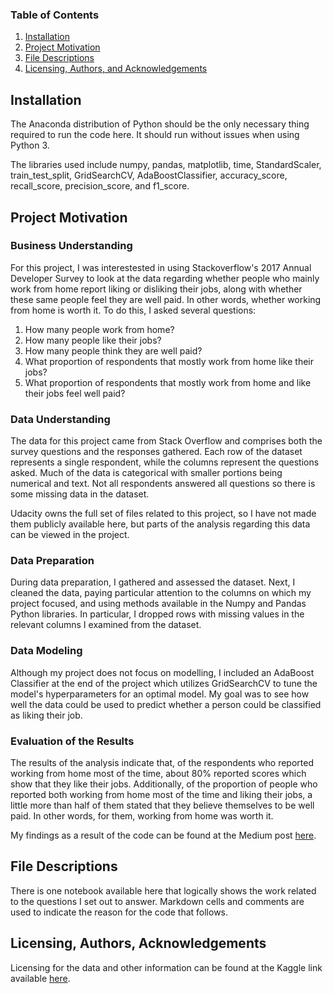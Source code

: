 ### Table of Contents

1. [Installation](#installation)
2. [Project Motivation](#motivation)
3. [File Descriptions](#files)
4. [Licensing, Authors, and Acknowledgements](#licensing)

## Installation <a name="installation"></a>

The Anaconda distribution of Python should be the only necessary thing required to run the code here. It should run without issues when using Python 3.

The libraries used include numpy, pandas, matplotlib, time, StandardScaler, train_test_split, GridSearchCV, AdaBoostClassifier, accuracy_score, recall_score, precision_score, and f1_score.

## Project Motivation<a name="motivation"></a>

### Business Understanding
For this project, I was interestested in using Stackoverflow's 2017 Annual Developer Survey to look at the data regarding whether people who mainly work from home report liking or disliking their jobs, along with whether these same people feel they are well paid. In other words, whether working from home is worth it. To do this, I asked several questions:

1. How many people work from home?
2. How many people like their jobs?
3. How many people think they are well paid?
4. What proportion of respondents that mostly work from home like their jobs?
5. What proportion of respondents that mostly work from home and like their jobs feel well paid?

### Data Understanding
The data for this project came from Stack Overflow and comprises both the survey questions and the responses gathered. Each row of the dataset represents a single respondent, while the columns represent the questions asked. Much of the data is categorical with smaller portions being numerical and text. Not all respondents answered all questions so there is some missing data in the dataset. 

Udacity owns the full set of files related to this project, so I have not made them publicly available here, but parts of the analysis regarding this data can be viewed in the project.

### Data Preparation
During data preparation, I gathered and assessed the dataset. Next, I cleaned the data, paying particular attention to the columns on which my project focused, and using methods available in the Numpy and Pandas Python libraries. In particular, I dropped rows with missing values in the relevant columns I examined from the dataset.

### Data Modeling
Although my project does not focus on modelling, I included an AdaBoost Classifier at the end of the project which utilizes GridSearchCV to tune the model's hyperparameters for an optimal model. My goal was to see how well the data could be used to predict whether a person could be classified as liking their job.

### Evaluation of the Results
The results of the analysis indicate that, of the respondents who reported working from home most of the time, about 80% reported scores which show that they like their jobs. Additionally, of the proportion of people who reported both working from home most of the time and liking their jobs, a little more than half of them stated that they believe themselves to be well paid. In other words, for them, working from home was worth it.

My findings as a result of the code can be found at the Medium post [here](https://steveellingson.medium.com/happy-with-home-work-bf0e42d02ff3).

## File Descriptions <a name="files"></a>
There is one notebook available here that logically shows the work related to the questions I set out to answer. Markdown cells and comments are used to indicate the reason for the code that follows.

## Licensing, Authors, Acknowledgements<a name="licensing"></a>

Licensing for the data and other information can be found at the Kaggle link available [here](https://www.kaggle.com/stackoverflow/so-survey-2017/data).
